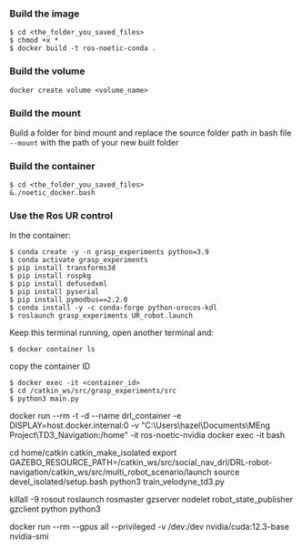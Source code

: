 ### Build the image
```
$ cd <the_folder_you_saved_files>
$ chmod +x *
$ docker build -t ros-noetic-conda .
```
### Build the volume
```
docker create volume <volume_name>
```
### Build the mount
Build a folder for bind mount and replace the source folder path in bash file `--mount` with the path of your new built folder
### Build the container
```
$ cd <the_folder_you_saved_files>
&./noetic_docker.bash
```
### Use the Ros UR control
In the container:
```
$ conda create -y -n grasp_experiments python=3.9
$ conda activate grasp_experiments 
$ pip install transforms3d 
$ pip install rospkg
$ pip install defusedxml
$ pip install pyserial
$ pip install pymodbus==2.2.0
$ conda install -y -c conda-forge python-orocos-kdl
$ roslaunch grasp_experiments UR_robot.launch
```
Keep this terminal running, open another terminal and:
```
$ docker container ls
```
copy the container ID
```
$ docker exec -it <container_id>
$ cd /catkin_ws/src/grasp_experiments/src
$ python3 main.py
```

docker run --rm -t -d --name drl_container -e DISPLAY=host.docker.internal:0 -v "C:\Users\hazel\Documents\MEng Project\TD3_Navigation\:/home" -it ros-noetic-nvidia
docker exec -it <id> bash

cd home/catkin
catkin_make_isolated
export GAZEBO_RESOURCE_PATH=/catkin_ws/src/social_nav_drl/DRL-robot-navigation/catkin_ws/src/multi_robot_scenario/launch
source devel_isolated/setup.bash
python3 train_velodyne_td3.py

killall -9 rosout roslaunch rosmaster gzserver nodelet robot_state_publisher gzclient python python3

docker run --rm --gpus all --privileged -v /dev:/dev nvidia/cuda:12.3-base nvidia-smi